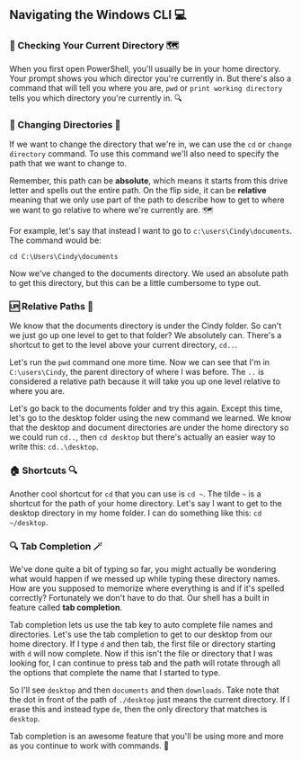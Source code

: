 ## Navigating the Windows CLI 💻

### 📂 Checking Your Current Directory 🗺️

When you first open PowerShell, you'll usually be in your home directory. Your prompt shows you which director you're currently in. But there's also a command that will tell you where you are, `pwd` or `print working directory` tells you which directory you're currently in. 🔍

### 🔄 Changing Directories 📁

If we want to change the directory that we're in, we can use the `cd` or `change directory` command. To use this command we'll also need to specify the path that we want to change to. 

Remember, this path can be **absolute**, which means it starts from this drive letter and spells out the entire path. On the flip side, it can be **relative** meaning that we only use part of the path to describe how to get to where we want to go relative to where we're currently are. 🗺️

For example, let's say that instead I want to go to `c:\users\Cindy\documents`. The command would be:

```
cd C:\Users\Cindy\documents
```

Now we've changed to the documents directory. We used an absolute path to get this directory, but this can be a little cumbersome to type out. 

### 🆙 Relative Paths 📁

We know that the documents directory is under the Cindy folder. So can't we just go up one level to get to that folder? We absolutely can. There's a shortcut to get to the level above your current directory, `cd..`. 

Let's run the `pwd` command one more time. Now we can see that I'm in `C:\users\Cindy`, the parent directory of where I was before. The `..` is considered a relative path because it will take you up one level relative to where you are.

Let's go back to the documents folder and try this again. Except this time, let's go to the desktop folder using the new command we learned. We know that the desktop and document directories are under the home directory so we could run `cd..`, then `cd desktop` but there's actually an easier way to write this: `cd..\desktop`.

### 🏠 Shortcuts 🔍

Another cool shortcut for `cd` that you can use is `cd ~`. The tilde `~` is a shortcut for the path of your home directory. Let's say I want to get to the desktop directory in my home folder. I can do something like this: `cd ~/desktop`.

### 🔍 Tab Completion 🪄

We've done quite a bit of typing so far, you might actually be wondering what would happen if we messed up while typing these directory names. How are you supposed to memorize where everything is and if it's spelled correctly? Fortunately we don't have to do that. Our shell has a built in feature called **tab completion**. 

Tab completion lets us use the tab key to auto complete file names and directories. Let's use the tab completion to get to our desktop from our home directory. If I type `d` and then tab, the first file or directory starting with `d` will now complete. Now if this isn't the file or directory that I was looking for, I can continue to press tab and the path will rotate through all the options that complete the name that I started to type.

So I'll see `desktop` and then `documents` and then `downloads`. Take note that the dot in front of the path of `./desktop` just means the current directory. If I erase this and instead type `de`, then the only directory that matches is `desktop`.

Tab completion is an awesome feature that you'll be using more and more as you continue to work with commands. 🎉